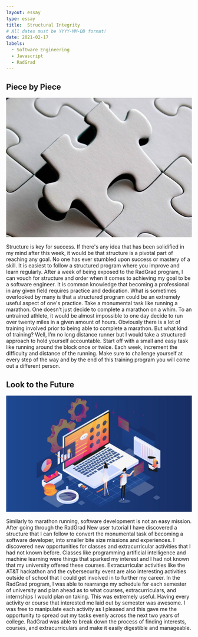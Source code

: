 ```yaml
---
layout: essay
type: essay
title:  Structural Integrity
# All dates must be YYYY-MM-DD format!
date: 2021-02-17
labels:
  - Software Engineering
  - Javascript
  - RadGrad
---
```



## Piece by Piece

<img class="ui medium right floated image" src="/images/puzzle.jpg">

Structure is key for success. If there's any idea that has been solidified in my mind after this week, it would be that structure is a pivotal part of reaching any goal. No one has ever stumbled upon success or mastery of a skill. It is easiest to follow a structured program where you improve and learn regularly. After a week of being exposed to the RadGrad program, I can vouch for structure and order when it comes to achieving my goal to be a software engineer. It is common knowledge that becoming a professional in any given field requires practice and dedication. What is sometimes overlooked by many is that a structured program could be an extremely useful aspect of one's practice. Take a monumental task like running a marathon. One doesn’t just decide to complete a marathon on a whim. To an untrained athlete, it would be almost impossible to one day decide to run over twenty miles in a given amount of hours. Obviously there is a lot of training involved prior to being able to complete a marathon. But what kind of training? Well, I’m no long distance runner but I would take a structured approach to hold yourself accountable. Start off with a small and easy task like running around the block once or twice. Each week, increment the difficulty and distance of the running. Make sure to challenge yourself at every step of the way and by the end of this training program you will come out a different person. 

## Look to the Future

<img class="ui medium left floated image" src="/images/future.jpg">

Similarly to marathon running, software development is not an easy mission. After going through the RadGrad New user tutorial I have discovered a structure that I can follow to convert the monumental task of becoming a software developer, into smaller bite size missions and experiences. I discovered new opportunities for classes and extracurricular activities that I had not known before. Classes like programming artificial intelligence and machine learning were things that sparked my interest and I had not known that my university offered these courses. Extracurricular activities like the AT&T hackathon and the cybersecurity event are also interesting activities outside of school that I could get involved in to further my career. In the RadGrad program, I was able to rearrange my schedule for each semester of university and plan ahead as to what courses, extracurriculars, and internships I would plan on taking. This was extremely useful. Having every activity or course that interested me laid out by semester was awesome. I was free to manipulate each activity as I pleased and this gave me the opportunity to spread out my tasks evenly across the next two years of college. RadGrad was able to break down the process of finding interests, courses, and extracurriculars and make it easily digestible and manageable. 

